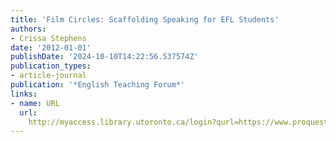 ```yaml
---
title: 'Film Circles: Scaffolding Speaking for EFL Students'
authors:
- Crissa Stephens
date: '2012-01-01'
publishDate: '2024-10-10T14:22:56.537574Z'
publication_types:
- article-journal
publication: '*English Teaching Forum*'
links:
- name: URL
  url: 
    http://myaccess.library.utoronto.ca/login?qurl=https://www.proquest.com/docview/1238188616?accountid=14771&bdid=38382&_bd=sgPZ5SLjwB%2Fb01PjBFiplt3LE4o%3D
---
```


